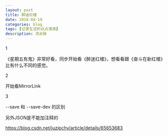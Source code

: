 ```yaml
---
layout: post
title: 醉迷红楼
date: 2018-04-19
categories: blog
tags: [记录生活的点点滴滴]
description: 流水账
---
```


1 

《星期五有鬼》非常好看，同步开始看《醉迷红楼》，想看看跟《奋斗在新红楼》比有什么不同的感觉。

2

开始看MirrorLink

3

--save 和 --save-dev 的区别

另外JSON是不能加注释的

https://blog.csdn.net/juzipchy/article/details/65653683






